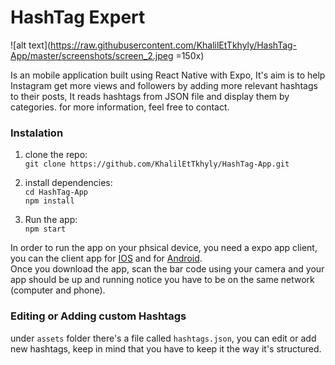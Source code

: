 # HashTag Expert

![alt text](https://raw.githubusercontent.com/KhalilEtTkhyly/HashTag-App/master/screenshots/screen_2.jpeg =150x)
<!-- ![alt text](https://raw.githubusercontent.com/KhalilEtTkhyly/HashTag-App/master/screenshots/screen_1.jpeg =150x) -->

Is an mobile application built using React Native with Expo, It's aim is to help Instagram get more views and followers by adding more relevant hashtags to their posts, It reads hashtags from JSON file and display them by categories. for more information, feel free to contact.

### Instalation
1) clone the repo:\
`git clone https://github.com/KhalilEtTkhyly/HashTag-App.git`

2) install dependencies:\
`cd HashTag-App`\
`npm install`

3) Run the app:\
`npm start`

In order to run the app on your phsical device, you need a expo app client, you can the client app for [IOS](https://itunes.apple.com/app/apple-store/id982107779) and for [Android](https://play.google.com/store/apps/details?id=host.exp.exponent&referrer=www).\
Once you download the app, scan the bar code using your camera and your app should be up and running notice you have to be on the same network (computer and phone).

### Editing or Adding custom Hashtags
under `assets` folder there's a file called `hashtags.json`, you can edit or add new hashtags, keep in mind that you have to keep it the way it's structured.